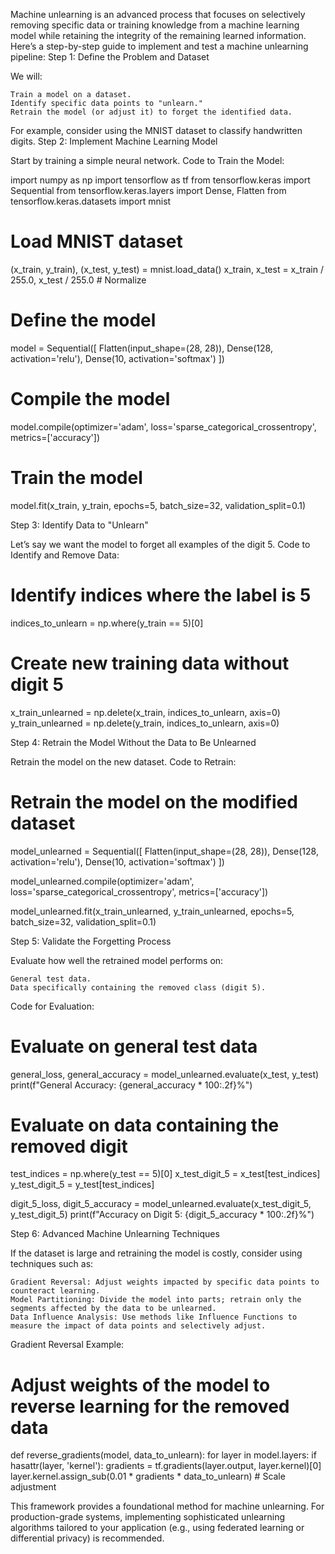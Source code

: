 Machine unlearning is an advanced process that focuses on selectively removing specific data or training knowledge from a machine learning model while retaining the integrity of the remaining learned information. Here’s a step-by-step guide to implement and test a machine unlearning pipeline:
Step 1: Define the Problem and Dataset

We will:

    Train a model on a dataset.
    Identify specific data points to "unlearn."
    Retrain the model (or adjust it) to forget the identified data.

For example, consider using the MNIST dataset to classify handwritten digits.
Step 2: Implement Machine Learning Model

Start by training a simple neural network.
Code to Train the Model:

import numpy as np
import tensorflow as tf
from tensorflow.keras import Sequential
from tensorflow.keras.layers import Dense, Flatten
from tensorflow.keras.datasets import mnist

# Load MNIST dataset
(x_train, y_train), (x_test, y_test) = mnist.load_data()
x_train, x_test = x_train / 255.0, x_test / 255.0  # Normalize

# Define the model
model = Sequential([
    Flatten(input_shape=(28, 28)),
    Dense(128, activation='relu'),
    Dense(10, activation='softmax')
])

# Compile the model
model.compile(optimizer='adam', 
              loss='sparse_categorical_crossentropy', 
              metrics=['accuracy'])

# Train the model
model.fit(x_train, y_train, epochs=5, batch_size=32, validation_split=0.1)

Step 3: Identify Data to "Unlearn"

Let’s say we want the model to forget all examples of the digit 5.
Code to Identify and Remove Data:

# Identify indices where the label is 5
indices_to_unlearn = np.where(y_train == 5)[0]

# Create new training data without digit 5
x_train_unlearned = np.delete(x_train, indices_to_unlearn, axis=0)
y_train_unlearned = np.delete(y_train, indices_to_unlearn, axis=0)

Step 4: Retrain the Model Without the Data to Be Unlearned

Retrain the model on the new dataset.
Code to Retrain:

# Retrain the model on the modified dataset
model_unlearned = Sequential([
    Flatten(input_shape=(28, 28)),
    Dense(128, activation='relu'),
    Dense(10, activation='softmax')
])

model_unlearned.compile(optimizer='adam', 
                        loss='sparse_categorical_crossentropy', 
                        metrics=['accuracy'])

model_unlearned.fit(x_train_unlearned, y_train_unlearned, epochs=5, batch_size=32, validation_split=0.1)

Step 5: Validate the Forgetting Process

Evaluate how well the retrained model performs on:

    General test data.
    Data specifically containing the removed class (digit 5).

Code for Evaluation:

# Evaluate on general test data
general_loss, general_accuracy = model_unlearned.evaluate(x_test, y_test)
print(f"General Accuracy: {general_accuracy * 100:.2f}%")

# Evaluate on data containing the removed digit
test_indices = np.where(y_test == 5)[0]
x_test_digit_5 = x_test[test_indices]
y_test_digit_5 = y_test[test_indices]

digit_5_loss, digit_5_accuracy = model_unlearned.evaluate(x_test_digit_5, y_test_digit_5)
print(f"Accuracy on Digit 5: {digit_5_accuracy * 100:.2f}%")

Step 6: Advanced Machine Unlearning Techniques

If the dataset is large and retraining the model is costly, consider using techniques such as:

    Gradient Reversal: Adjust weights impacted by specific data points to counteract learning.
    Model Partitioning: Divide the model into parts; retrain only the segments affected by the data to be unlearned.
    Data Influence Analysis: Use methods like Influence Functions to measure the impact of data points and selectively adjust.

Gradient Reversal Example:

# Adjust weights of the model to reverse learning for the removed data
def reverse_gradients(model, data_to_unlearn):
    for layer in model.layers:
        if hasattr(layer, 'kernel'):
            gradients = tf.gradients(layer.output, layer.kernel)[0]
            layer.kernel.assign_sub(0.01 * gradients * data_to_unlearn)  # Scale adjustment

This framework provides a foundational method for machine unlearning. For production-grade systems, implementing sophisticated unlearning algorithms tailored to your application (e.g., using federated learning or differential privacy) is recommended.
